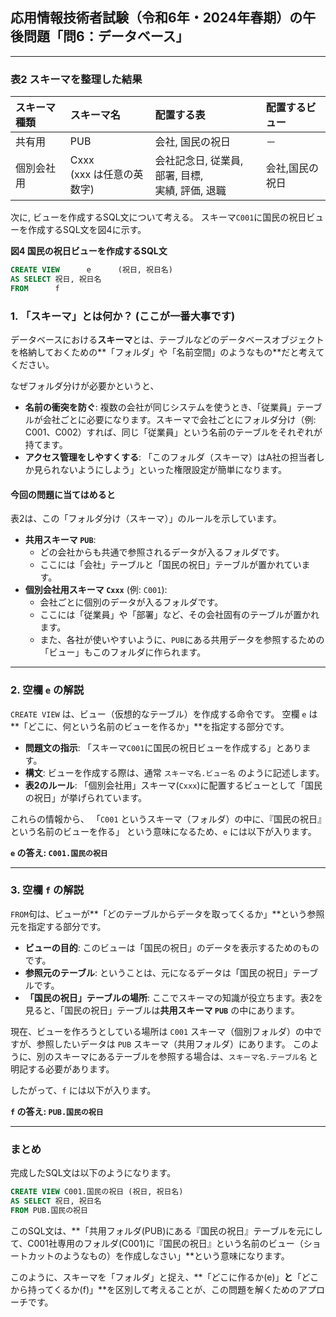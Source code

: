 
## 応用情報技術者試験（令和6年・2024年春期）の午後問題「問6：データベース」
---

### 表2 スキーマを整理した結果

| スキーマ種類 | スキーマ名 | 配置する表 | 配置するビュー |
| :--- | :--- | :--- | :--- |
| 共有用 | PUB | 会社, 国民の祝日 | － |
| 個別会社用 | Cxxx<br>(xxx は任意の英数字) | 会社記念日, 従業員, 部署, 目標,<br>実績, 評価, 退職 | 会社,国民の祝日 |

次に, ビューを作成するSQL文について考える。
スキーマ`C001`に国民の祝日ビューを作成するSQL文を図4に示す。

**図4 国民の祝日ビューを作成するSQL文**
```sql
CREATE VIEW      e      (祝日, 祝日名)
AS SELECT 祝日, 祝日名
FROM      f
```
### 1. 「スキーマ」とは何か？ (ここが一番大事です)

データベースにおける**スキーマ**とは、テーブルなどのデータベースオブジェクトを格納しておくための**「フォルダ」や「名前空間」のようなもの**だと考えてください。

なぜフォルダ分けが必要かというと、

*   **名前の衝突を防ぐ**: 複数の会社が同じシステムを使うとき、「従業員」テーブルが会社ごとに必要になります。スキーマで会社ごとにフォルダ分け（例: C001、C002）すれば、同じ「従業員」という名前のテーブルをそれぞれが持てます。
*   **アクセス管理をしやすくする**: 「このフォルダ（スキーマ）はA社の担当者しか見られないようにしよう」といった権限設定が簡単になります。

#### 今回の問題に当てはめると

表2は、この「フォルダ分け（スキーマ）」のルールを示しています。

*   **共用スキーマ `PUB`**:
    *   どの会社からも共通で参照されるデータが入るフォルダです。
    *   ここには「会社」テーブルと「国民の祝日」テーブルが置かれています。
*   **個別会社用スキーマ `Cxxx`** (例: `C001`):
    *   会社ごとに個別のデータが入るフォルダです。
    *   ここには「従業員」や「部署」など、その会社固有のテーブルが置かれます。
    *   また、各社が使いやすいように、`PUB`にある共用データを参照するための「ビュー」もこのフォルダに作られます。

---

### 2. 空欄 `e` の解説

`CREATE VIEW` は、ビュー（仮想的なテーブル）を作成する命令です。
空欄 `e` は**「どこに、何という名前のビューを作るか」**を指定する部分です。

*   **問題文の指示**: 「スキーマ`C001`に国民の祝日ビューを作成する」とあります。
*   **構文**: ビューを作成する際は、通常 `スキーマ名.ビュー名` のように記述します。
*   **表2のルール**: 「個別会社用」スキーマ(`Cxxx`)に配置するビューとして「国民の祝日」が挙げられています。

これらの情報から、
「`C001` というスキーマ（フォルダ）の中に、『国民の祝日』という名前のビューを作る」
という意味になるため、`e` には以下が入ります。

**`e` の答え: `C001.国民の祝日`**

---

### 3. 空欄 `f` の解説

`FROM`句は、ビューが**「どのテーブルからデータを取ってくるか」**という参照元を指定する部分です。

*   **ビューの目的**: このビューは「国民の祝日」のデータを表示するためのものです。
*   **参照元のテーブル**: ということは、元になるデータは「国民の祝日」テーブルです。
*   **「国民の祝日」テーブルの場所**: ここでスキーマの知識が役立ちます。表2を見ると、「国民の祝日」テーブルは**共用スキーマ `PUB`** の中にあります。

現在、ビューを作ろうとしている場所は `C001` スキーマ（個別フォルダ）の中ですが、参照したいデータは `PUB` スキーマ（共用フォルダ）にあります。
このように、別のスキーマにあるテーブルを参照する場合は、`スキーマ名.テーブル名` と明記する必要があります。

したがって、`f` には以下が入ります。

**`f` の答え: `PUB.国民の祝日`**

---

### まとめ

完成したSQL文は以下のようになります。

```sql
CREATE VIEW C001.国民の祝日 (祝日, 祝日名)
AS SELECT 祝日, 祝日名
FROM PUB.国民の祝日
```

このSQL文は、**「共用フォルダ(PUB)にある『国民の祝日』テーブルを元にして、C001社専用のフォルダ(C001)に『国民の祝日』という名前のビュー（ショートカットのようなもの）を作成しなさい」**という意味になります。

このように、スキーマを「フォルダ」と捉え、**「どこに作るか(e)」**と**「どこから持ってくるか(f)」**を区別して考えることが、この問題を解くためのアプローチです。